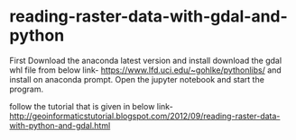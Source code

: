 # reading-raster-data-with-gdal-and-python

First Download the anaconda latest version and install
download the gdal whl file from below link- https://www.lfd.uci.edu/~gohlke/pythonlibs/ and install on anaconda prompt. Open the jupyter notebook and start the program.

follow the tutorial that is given in below link- http://geoinformaticstutorial.blogspot.com/2012/09/reading-raster-data-with-python-and-gdal.html
